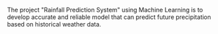 The project "Rainfall Prediction System" using Machine Learning is
to develop accurate and reliable model that can predict future
precipitation based on historical weather data.
